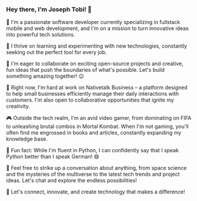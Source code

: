 ### Hey there, I'm Joseph Tobi! 👋

🚀 I'm a passionate software developer currently specializing in fullstack mobile and web development, and I'm on a mission to turn innovative ideas into powerful tech solutions.

🌱 I thrive on learning and experimenting with new technologies, constantly seeking out the perfect tool for every job.

🤝 I'm eager to collaborate on exciting open-source projects and creative, fun ideas that push the boundaries of what's possible. Let's build something amazing together! 😉

🔧 Right now, I'm hard at work on Nativetalk Business – a platform designed to help small businesses efficiently manage their daily interactions with customers. I'm also open to collaborative opportunities that ignite my creativity.

🎮 Outside the tech realm, I'm an avid video gamer, from dominating on FIFA to unleashing brutal combos in Mortal Kombat. When I'm not gaming, you'll often find me engrossed in books and articles, constantly expanding my knowledge base.

🚀 Fun fact: While I'm fluent in Python, I can confidently say that I speak Python better than I speak German! 😄

💬 Feel free to strike up a conversation about anything, from space science and the mysteries of the multiverse to the latest tech trends and project ideas. Let's chat and explore the endless possibilities!

💙 Let's connect, innovate, and create technology that makes a difference!
